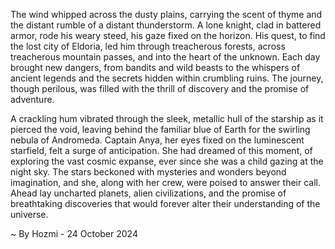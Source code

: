 
The wind whipped across the dusty plains, carrying the scent of thyme and the distant rumble of a distant thunderstorm.  A lone knight, clad in battered armor, rode his weary steed, his gaze fixed on the horizon. His quest, to find the lost city of Eldoria, led him through treacherous forests, across treacherous mountain passes, and into the heart of the unknown. Each day brought new dangers, from bandits and wild beasts to the whispers of ancient legends and the secrets hidden within crumbling ruins. The journey, though perilous, was filled with the thrill of discovery and the promise of adventure.

A crackling hum vibrated through the sleek, metallic hull of the starship as it pierced the void, leaving behind the familiar blue of Earth for the swirling nebula of Andromeda. Captain Anya, her eyes fixed on the luminescent starfield, felt a surge of anticipation. She had dreamed of this moment, of exploring the vast cosmic expanse, ever since she was a child gazing at the night sky. The stars beckoned with mysteries and wonders beyond imagination, and she, along with her crew, were poised to answer their call. Ahead lay uncharted planets, alien civilizations, and the promise of breathtaking discoveries that would forever alter their understanding of the universe. 

~ By Hozmi - 24 October 2024
